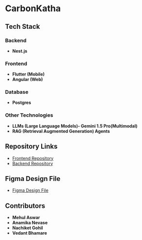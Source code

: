 # CarbonKatha
## Tech Stack

### Backend
- **Nest.js**

### Frontend
- **Flutter (Mobile)**
- **Angular (Web)**

### Database
- **Postgres**

### Other Technologies
- **LLMs (Large Language Models)- Gemini 1.5 Pro(Multimodal)**
- **RAG (Retrieval Augmented Generation) Agents**

## Repository Links

- [Frontend Repository]()
- [Backend Repository](https://github.com/Dark-Knight11/carbon-glow)

## Figma Design File

- [Figma Design File]()

## Contributors

- **Mehul Aswar**
- **Anamika Nevase**
- **Nachiket Gohil**
- **Vedant Bhamare**
